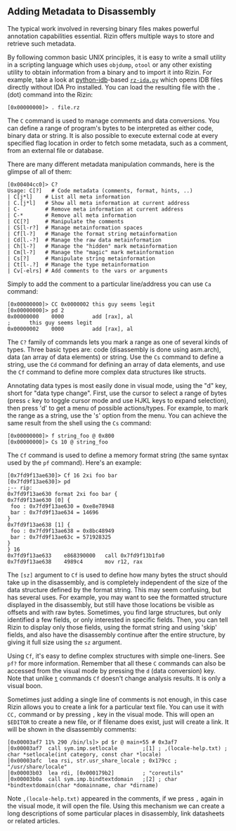 ## Adding Metadata to Disassembly

The typical work involved in reversing binary files makes powerful annotation capabilities essential.
Rizin offers multiple ways to store and retrieve such metadata.

By following common basic UNIX principles, it is easy to write a small utility in a scripting language which uses
`objdump`, `otool` or any other existing utility to obtain information from a binary and to import it into Rizin.
For example, take a look at [python-idb](https://github.com/williballenthin/python-idb)-based
[`rz-ida.py`](https://github.com/rizinorg/rizin-extras/blob/master/rz-ida/rz-ida.py) which opens IDB files directly
without IDA Pro installed. You can load the resulting file with the `.` (dot) command into the Rizin:

```
[0x00000000]> . file.rz
```

The `C` command is used to manage comments and data conversions. You can define a range of program's bytes to be
interpreted as either code, binary data or string. It is also possible to execute external code at every specified flag
location in order to fetch some metadata, such as a comment, from an external file or database.

There are many different metadata manipulation commands, here is the glimpse of all of them:

```
[0x00404cc0]> C?
Usage: C[?]   # Code metadata (comments, format, hints, ..)
| C[j*l]    # List all meta information
| C.[j*l]   # Show all meta information at current address
| C-        # Remove meta information at current address
| C-*       # Remove all meta information
| CC[?]     # Manipulate the comments
| CS[l-r?]  # Manage metainformation spaces
| Cf[l-?]   # Manage the format string metainformation
| Cd[l.-?]  # Manage the raw data metainformation
| Ch[l-?]   # Manage the "hidden" mark metainformation
| Cm[l-?]   # Manage the "magic" mark metainformation
| Cs[?]     # Manipulate string metainformation
| Ct[l-.?]  # Manage the type metainformation
| Cv[-elrs] # Add comments to the vars or arguments
```

Simply to add the comment to a particular line/address you can use `Ca` command:

```
[0x00000000]> CC 0x0000002 this guy seems legit
[0x00000000]> pd 2
0x00000000    0000         add [rax], al
;      this guy seems legit
0x00000002    0000         add [rax], al
```

The `C?` family of commands lets you mark a range as one of several kinds of types. Three basic types are:
code (disassembly is done using asm.arch), data (an array of data elements) or string. Use the `Cs` command to define
a string, use the `Cd` command for defining an array of data elements, and use the `Cf` command to define more complex
data structures like structs.

Annotating data types is most easily done in visual mode, using the "d" key, short for "data type change". First,
use the cursor to select a range of bytes (press `c` key to toggle cursor mode and use HJKL keys to expand selection),
then press 'd' to get a menu of possible actions/types. For example, to mark the range as a string, use the 's' option
from the menu. You can achieve the same result from the shell using the `Cs` command:

```
[0x00000000]> f string_foo @ 0x800
[0x00000000]> Cs 10 @ string_foo
```

The `Cf` command is used to define a memory format string (the same syntax used by the `pf` command). Here's an example:

```
[0x7fd9f13ae630]> Cf 16 2xi foo bar
[0x7fd9f13ae630]> pd
;-- rip:
0x7fd9f13ae630 format 2xi foo bar {
0x7fd9f13ae630 [0] {
 foo : 0x7fd9f13ae630 = 0xe8e78948
 bar : 0x7fd9f13ae634 = 14696
}
0x7fd9f13ae638 [1] {
 foo : 0x7fd9f13ae638 = 0x8bc48949
 bar : 0x7fd9f13ae63c = 571928325
}
} 16
0x7fd9f13ae633    e868390000   call 0x7fd9f13b1fa0
0x7fd9f13ae638    4989c4       mov r12, rax
```

The `[sz]` argument to `Cf` is used to define how many bytes the struct should take up in the disassembly,
and is completely independent of the size of the data structure defined by the format string. This may seem confusing,
but has several uses. For example, you may want to see the formatted structure displayed in the disassembly,
but still have those locations be visible as offsets and with raw bytes. Sometimes, you find large structures,
but only identified a few fields, or only interested in specific fields. Then, you can tell Rizin to display only
those fields, using the format string and using 'skip' fields, and also have the disassembly continue after
the entire structure, by giving it full size using the `sz` argument.

Using `Cf`, it's easy to define complex structures with simple one-liners. See `pf?` for more information.
Remember that all these `C` commands can also be accessed from the visual mode by pressing the `d` (data conversion) key.
Note that unlike [`t`](../analysis/types.md) commands `Cf` doesn't change analysis results. It is only
a visual boon.

Sometimes just adding a single line of comments is not enough, in this case Rizin allows you to
create a link for a particular text file. You can use it with `CC,` command or by pressing `,` key in
the visual mode. This will open an `$EDITOR` to create a new file, or if filename does exist, just
will create a link. It will be shown in the disassembly comments:

```
[0x00003af7 11% 290 /bin/ls]> pd $r @ main+55 # 0x3af7
│0x00003af7  call sym.imp.setlocale        ;[1] ; ,(locale-help.txt) ; char *setlocale(int category, const char *locale)
│0x00003afc  lea rsi, str.usr_share_locale ; 0x179cc ; "/usr/share/locale"
│0x00003b03  lea rdi, [0x000179b2]         ; "coreutils"
│0x00003b0a  call sym.imp.bindtextdomain   ;[2] ; char *bindtextdomain(char *domainname, char *dirname)
```

Note `,(locale-help.txt)` appeared in the comments, if we press `,` again in the visual mode, it
will open the file. Using this mechanism we can create a long descriptions of some particular places
in disassembly, link datasheets or related articles.

